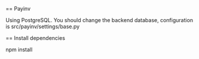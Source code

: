 == Payinv

Using PostgreSQL. You should change the backend database, configuration is src/payinv/settings/base.py


== Install dependencies

npm install


